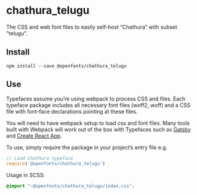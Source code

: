 
# chathura_telugu

The CSS and web font files to easily self-host “Chathura” with subset "telugu".

## Install

`npm install --save @openfonts/chathura_telugu`

## Use

Typefaces assume you’re using webpack to process CSS and files. Each typeface
package includes all necessary font files (woff2, woff) and a CSS file with
font-face declarations pointing at these files.

You will need to have webpack setup to load css and font files. Many tools built
with Webpack will work out of the box with Typefaces such as [Gatsby](https://github.com/gatsbyjs/gatsby)
and [Create React App](https://github.com/facebookincubator/create-react-app).

To use, simply require the package in your project’s entry file e.g.

```javascript
// Load Chathura typeface
require('@openfonts/chathura_telugu')
```

Usage in SCSS:
```scss
@import "~@openfonts/chathura_telugu/index.css";
```
